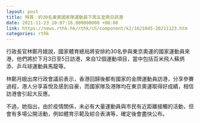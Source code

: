 ```yaml
---
layout: post
title: 特首：約30名東奧國家隊運動員下周五至周日訪港
date: 2021-11-23 10:07:16.000000000 +08:00
link: https://news.rthk.hk/rthk/ch/component/k2/1621045-20211123.htm
categories: rthk
---
```


行政長官林鄭月娥說，國家體育總局將安排約30名參與東京奧運的國家運動員來港，他們將於下月3日至5日訪港，來自12個運動項目，當中包括百米飛人蘇炳添、乒乓球運動員馬龍等。

林鄭月娥出席行政會議前表示，香港回歸後都有國家的金牌運動員訪港，分享參賽過程，港人分享喜悅及感到自豪，而國家隊及港隊均在東京奧運取得好成績，相信訪港會引起大反應。

不過，她指出，由於疫情關係，未必有大量運動員與市民有近距離接觸的活動，但會有多場公開活動，例如體育示範及綜合表演等，確定後會盡快公布。
